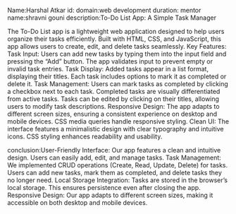Name:Harshal Atkar
id:
domain:web development
duration:
mentor name:shravni gouni
description:To-Do List App: A Simple Task Manager

The To-Do List app is a lightweight web application designed to help users organize their tasks efficiently. Built with HTML, CSS, and JavaScript, this app allows users to create, edit, and delete tasks seamlessly.
Key Features:
Task Input:
Users can add new tasks by typing them into the input field and pressing the “Add” button.
The app validates input to prevent empty or invalid task entries.
Task Display:
Added tasks appear in a list format, displaying their titles.
Each task includes options to mark it as completed or delete it.
Task Management:
Users can mark tasks as completed by clicking a checkbox next to each task.
Completed tasks are visually differentiated from active tasks.
Tasks can be edited by clicking on their titles, allowing users to modify task descriptions.
Responsive Design:
The app adapts to different screen sizes, ensuring a consistent experience on desktop and mobile devices.
CSS media queries handle responsive styling.
Clean UI:
The interface features a minimalistic design with clear typography and intuitive icons.
CSS styling enhances readability and usability.

conclusion:User-Friendly Interface:
Our app features a clean and intuitive design.
Users can easily add, edit, and manage tasks.
Task Management:
We implemented CRUD operations (Create, Read, Update, Delete) for tasks.
Users can add new tasks, mark them as completed, and delete tasks they no longer need.
Local Storage Integration:
Tasks are stored in the browser’s local storage.
This ensures persistence even after closing the app.
Responsive Design:
Our app adapts to different screen sizes, making it accessible on both desktop and mobile devices.
